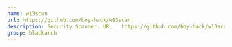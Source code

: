 ```yaml
---
name: w13scan
url: https://github.com/boy-hack/w13scan
description: Security Scanner. URL : https://github.com/boy-hack/w13scan Groups : blackarch blackarch-webapp blackarch-scanner blackarch-fuzzer
group: blackarch
---
```

